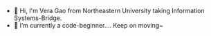 - 👋 Hi, I'm Vera Gao from Northeastern University taking Information Systems-Bridge. 
- 🌱 I’m currently a code-beginner.... Keep on moving~

<!---
vera-gao1015/vera-gao1015 is a ✨ special ✨ repository because its `README.md` (this file) appears on your GitHub profile.
You can click the Preview link to take a look at your changes.
--->
